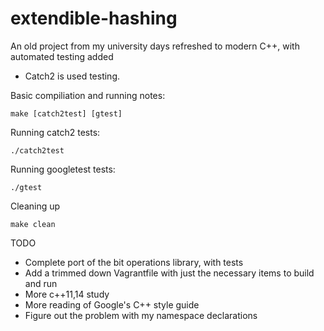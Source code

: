 # extendible-hashing
An old project from my university days refreshed to modern C++, with automated testing added

- Catch2 is used testing.

Basic compiliation and running notes:
```
make [catch2test] [gtest]
```
Running catch2 tests:
```
./catch2test
```
Running googletest tests:
```
./gtest
```
Cleaning up
```
make clean
```

TODO
- Complete port of the bit operations library, with tests
- Add a trimmed down Vagrantfile with just the necessary items to build and run
- More c++11,14 study
- More reading of Google's C++ style guide
- Figure out the problem with my namespace declarations
